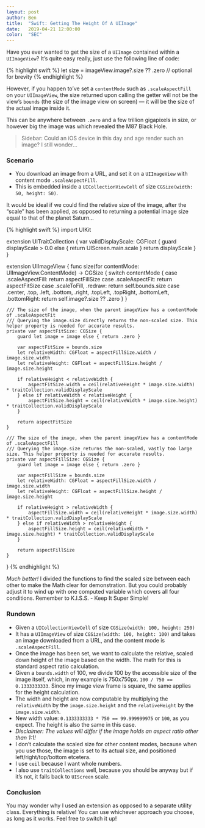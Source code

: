 ```yaml
---
layout: post
author: Ben
title:  "Swift: Getting The Height Of A UIImage"
date:   2019-04-21 12:00:00
color:  "SEC"
---
```


Have you ever wanted to get the size of a `UIImage` contained within a `UIImageView`? It’s quite easy really, just use the following line of code:

{% highlight swift %}
let size = imageView.image?.size ?? .zero // optional for brevity
{% endhighlight %}

However, if you happen to’ve set a `contentMode` such as `.scaleAspectFill` on your `UIImageView`, the size returned upon calling the getter will not be the view’s `bounds` (the size of the image view on screen) — it will be the size of the actual image inside it. 

This can be anywhere between `.zero` and a few trillion gigapixels in size, or however big the image was which revealed the M87 Black Hole.

>Sidebar: Could an iOS device in this day and age render such an image? I still wonder...

### Scenario

- You download an image from a URL, and set it on a `UIImageView` with content mode `.scaleAspectFill`.
- This is embedded inside a `UICollectionViewCell` of size `CGSize(width: 50, height: 50)`. 

It would be ideal if we could find the relative size of the image, after the “scale” has been applied, as opposed to returning a potential image size equal to that of the planet Saturn...

{% highlight swift %}
import UIKit

extension UITraitCollection {
	var validDisplayScale: CGFloat {
		guard displayScale > 0.0 else { return UIScreen.main.scale }
		return displayScale
	}
}

extension UIImageView {
	func size(for contentMode: UIImageView.ContentMode) -> CGSize {
		switch contentMode {
		case .scaleAspectFill:
			return aspectFillSize
		case .scaleAspectFit:
			return aspectFitSize
		case .scaleToFill, .redraw:
			return self.bounds.size
		case .center,
		     .top, 
		     .left, 
		     .bottom, 
		     .right, 
		     .topLeft, 
		     .topRight, 
		     .bottomLeft, 
		     .bottomRight:
			return self.image?.size ?? .zero
		}
	}

	/// The size of the image, when the parent imageView has a contentMode of .scaleAspectFit
	/// Querying the image.size directly returns the non-scaled size. This helper property is needed for accurate results.
	private var aspectFitSize: CGSize {
		guard let image = image else { return .zero }

		var aspectFitSize = bounds.size
		let relativeWidth: CGFloat = aspectFillSize.width / image.size.width
		let relativeHeight: CGFloat = aspectFillSize.height / image.size.height

		if relativeHeight < relativeWidth {
			aspectFitSize.width = ceil(relativeHeight * image.size.width) * traitCollection.validDisplayScale
		} else if relativeWidth < relativeHeight {
			aspectFitSize.height = ceil(relativeWidth * image.size.height) * traitCollection.validDisplayScale
		}

		return aspectFitSize
	}

	/// The size of the image, when the parent imageView has a contentMode of .scaleAspectFill
	/// Querying the image.size returns the non-scaled, vastly too large size. This helper property is needed for accurate results.
	private var aspectFillSize: CGSize {
		guard let image = image else { return .zero }

		var aspectFillSize = bounds.size
		let relativeWidth: CGFloat = aspectFillSize.width / image.size.width
		let relativeHeight: CGFloat = aspectFillSize.height / image.size.height

		if relativeHeight > relativeWidth {
			aspectFillSize.width = ceil(relativeHeight * image.size.width) * traitCollection.validDisplayScale
		} else if relativeWidth > relativeHeight {
			aspectFillSize.height = ceil(relativeWidth * image.size.height) * traitCollection.validDisplayScale
		}

		return aspectFillSize
	}
}
{% endhighlight %}

_Much better!_ I divided the functions to find the scaled size between each other to make the Math clear for demonstration. But you could probably adjust it to wind up with one computed variable which covers all four conditions. Remember to K.I.S.S. - Keep It Super Simple!

### Rundown

- Given a `UICollectionViewCell` of size `CGSize(width: 100, height: 250)`
- It has a `UIImageView` of size `CGSize(width: 100, height: 100)` and takes an image downloaded from a URL, and the content mode is `.scaleAspectFill`.
- Once the image has been set, we want to calculate the relative, scaled down height of the image based on the width. The math for this is standard aspect ratio calculation.
- Given a `bounds.width` of 100, we divide 100 by the accessible size of the image itself, which, in my example is 750x750px. `100 / 750 == 0.1333333333`. Since my image view frame is square, the same applies for the height calculation.
- The width and height are now computable by multiplying the `relativeWidth` by the `image.size.height` and the `relativeHeight` by the `image.size.width`.
- New width value: `0.1333333333 * 750 == 99.999999975` or `100`, as you expect. The height is also the same in this case.
- _Disclaimer: The values will differ if the image holds an aspect ratio other than 1:1!_
- I don’t calculate the scaled size for other content modes, because when you use those, the image is set to its actual size, and positioned left/right/top/bottom etcetera.
- I use `ceil` because I want whole numbers.
- I also use `traitCollections` well, because you should be anyway but if it’s not, it falls back to `UIScreen` scale.

### Conclusion

You may wonder why I used an extension as opposed to a separate utility class. Everything is relative! You can use whichever approach you choose, as long as it works. Feel free to switch it up!
